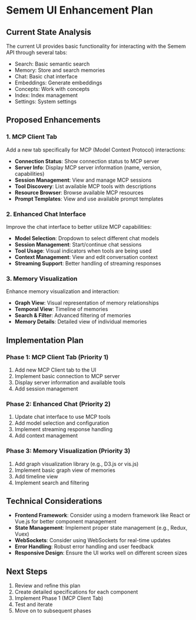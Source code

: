# Semem UI Enhancement Plan

## Current State Analysis

The current UI provides basic functionality for interacting with the Semem API through several tabs:
- Search: Basic semantic search
- Memory: Store and search memories
- Chat: Basic chat interface
- Embeddings: Generate embeddings
- Concepts: Work with concepts
- Index: Index management
- Settings: System settings

## Proposed Enhancements

### 1. MCP Client Tab
Add a new tab specifically for MCP (Model Context Protocol) interactions:

- **Connection Status**: Show connection status to MCP server
- **Server Info**: Display MCP server information (name, version, capabilities)
- **Session Management**: View and manage MCP sessions
- **Tool Discovery**: List available MCP tools with descriptions
- **Resource Browser**: Browse available MCP resources
- **Prompt Templates**: View and use available prompt templates

### 2. Enhanced Chat Interface
Improve the chat interface to better utilize MCP capabilities:

- **Model Selection**: Dropdown to select different chat models
- **Session Management**: Start/continue chat sessions
- **Tool Usage**: Visual indicators when tools are being used
- **Context Management**: View and edit conversation context
- **Streaming Support**: Better handling of streaming responses

### 3. Memory Visualization
Enhance memory visualization and interaction:

- **Graph View**: Visual representation of memory relationships
- **Temporal View**: Timeline of memories
- **Search & Filter**: Advanced filtering of memories
- **Memory Details**: Detailed view of individual memories

## Implementation Plan

### Phase 1: MCP Client Tab (Priority 1)
1. Add new MCP Client tab to the UI
2. Implement basic connection to MCP server
3. Display server information and available tools
4. Add session management

### Phase 2: Enhanced Chat (Priority 2)
1. Update chat interface to use MCP tools
2. Add model selection and configuration
3. Implement streaming response handling
4. Add context management

### Phase 3: Memory Visualization (Priority 3)
1. Add graph visualization library (e.g., D3.js or vis.js)
2. Implement basic graph view of memories
3. Add timeline view
4. Implement search and filtering

## Technical Considerations

- **Frontend Framework**: Consider using a modern framework like React or Vue.js for better component management
- **State Management**: Implement proper state management (e.g., Redux, Vuex)
- **WebSockets**: Consider using WebSockets for real-time updates
- **Error Handling**: Robust error handling and user feedback
- **Responsive Design**: Ensure the UI works well on different screen sizes

## Next Steps

1. Review and refine this plan
2. Create detailed specifications for each component
3. Implement Phase 1 (MCP Client Tab)
4. Test and iterate
5. Move on to subsequent phases
